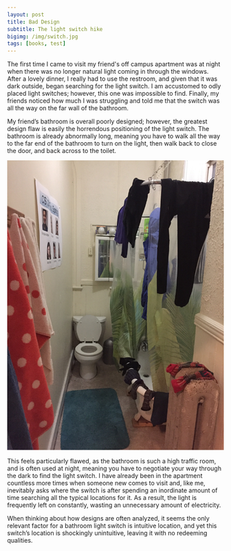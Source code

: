 ```yaml
---
layout: post
title: Bad Design
subtitle: The light switch hike
bigimg: /img/switch.jpg
tags: [books, test]
---
```


The first time I came to visit my friend's off campus apartment was at night when there was no longer natural light coming in through the windows. After a lovely dinner, I really had to use the restroom, and given that it was dark outside, began searching for the light switch. I am accustomed to odly placed light switches; however, this one was impossible to find. Finally, my friends noticed how much I was struggling and told me that the switch was all the way on the far wall of the bathroom.

My friend’s bathroom is overall poorly designed; however, the greatest design flaw is easily the horrendous positioning of the light switch. The bathroom is already abnormally long, meaning you have to walk all the way to the far end of the bathroom to turn on the light, then walk back to close the door, and back across to the toilet. 

![Bathroom](/img/bathroom.jpg)

This feels particularly flawed, as the bathroom is such a high traffic room, and is often used at night, meaning you have to negotiate your way through the dark to find the light switch. I have already been in the apartment countless more times when someone new comes to visit and, like me, inevitably asks where the switch is after spending an inordinate amount of time searching all the typical locations for it. As a result, the light is frequently left on constantly, wasting an unnecessary amount of electricity.

When thinking about how designs are often analyzed, it seems the only relevant factor for a bathroom light switch is intuitive location, and yet this switch’s location is shockingly unintuitive, leaving it with no redeeming qualities.
